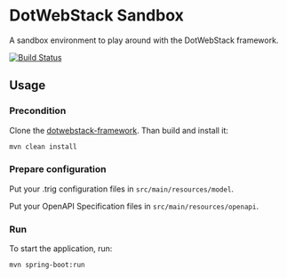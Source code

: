 # DotWebStack Sandbox

A sandbox environment to play around with the DotWebStack framework.

[![Build Status](https://travis-ci.org/dotwebstack/dotwebstack-sandbox.svg?branch=master)](https://travis-ci.org/dotwebstack/dotwebstack-sandbox)

## Usage

### Precondition

Clone the [dotwebstack-framework](https://github.com/dotwebstack/dotwebstack-framework). Than build and install it:

```bash
mvn clean install
```

### Prepare configuration

Put your .trig configuration files in `src/main/resources/model`.

Put your OpenAPI Specification files in `src/main/resources/openapi`.

### Run

To start the application, run:

```bash
mvn spring-boot:run
```
